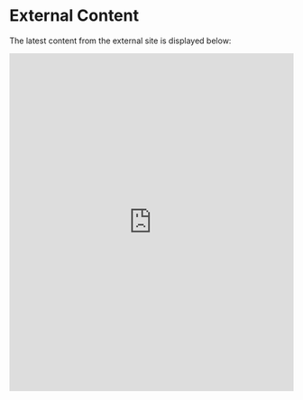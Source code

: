 # External Content

The latest content from the external site is displayed below:

<iframe src="https://example.com" style="width:100%; height:600px; border:none;"></iframe>
